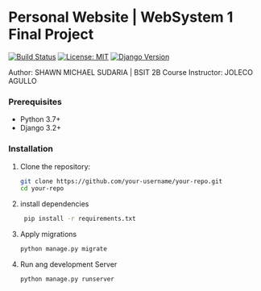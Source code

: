 # Personal Website | WebSystem 1 Final Project

[![Build Status](https://travis-ci.org/your-username/your-repo.svg?branch=main)](https://travis-ci.org/your-username/your-repo)
[![License: MIT](https://img.shields.io/badge/License-MIT-yellow.svg)](https://opensource.org/licenses/MIT)
[![Django Version](https://img.shields.io/badge/Django-3.2-green.svg)](https://www.djangoproject.com/)

Author: SHAWN MICHAEL SUDARIA | BSIT 2B
Course Instructor: JOLECO AGULLO
### Prerequisites

- Python 3.7+
- Django 3.2+

### Installation

1. Clone the repository:

   ```bash
   git clone https://github.com/your-username/your-repo.git
   cd your-repo
2. install dependencies
   ```bash
    pip install -r requirements.txt
   ```

3. Apply migrations
   ```bash
   python manage.py migrate
4. Run ang development Server
   ```bash
   python manage.py runserver

